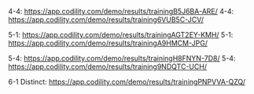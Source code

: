 4-4:	https://app.codility.com/demo/results/trainingB5J6BA-ARE/
4-4:	https://app.codility.com/demo/results/training6VUB5C-JCV/

5-1:	https://app.codility.com/demo/results/trainingAGT2EY-KMH/
5-1:	https://app.codility.com/demo/results/trainingA9HMCM-JPG/

5-4:	https://app.codility.com/demo/results/trainingH8FNYN-7D8/
5-4:	https://app.codility.com/demo/results/training9NDQTC-UCH/

6-1 Distinct:	https://app.codility.com/demo/results/trainingPNPVVA-QZQ/

